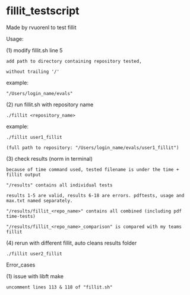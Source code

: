 # fillit_testscript

Made by rvuorenl to test fillit


Usage:

(1) modify fillit.sh line 5

    add path to directory containing repository tested,
    
    without trailing '/'
    
example:

    "/Users/login_name/evals"
    

(2) run fillit.sh with repository name

    ./fillit <repository_name>
    
example:

    ./fillit user1_fillit
    
    (full path to repository: "/Users/login_name/evals/user1_fillit")
    

(3) check results (norm in terminal)

    because of time command used, tested filename is under the time + fillit output
    
    "/results" contains all individual tests
    
    results 1-5 are valid, results 6-18 are errors. pdftests, usage and max.txt named separately.
    
    "/results/fillit_<repo_name>" contains all combined (including pdf time-tests)
    
    "/results/fillit_<repo_name>_comparison" is compared with my teams fillit
    

(4) rerun with different fillit, auto cleans results folder

    ./fillit user2_fillit
    


Error_cases

(1) issue with libft make

    uncomment lines 113 & 118 of "fillit.sh"
    
